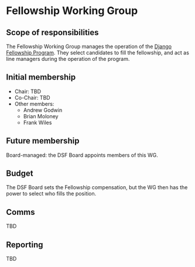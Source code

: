 # Fellowship Working Group

## Scope of responsibilities

The Fellowship Working Group manages the operation of the [Django Fellowship Program](https://www.djangoproject.com/fundraising/#fellowship-program). They select candidates to fill the fellowship, and act as line managers during the operation of the program.

## Initial membership

- Chair: TBD
- Co-Chair: TBD
- Other members:
  - Andrew Godwin
  - Brian Moloney
  - Frank Wiles

## Future membership

Board-managed: the DSF Board appoints members of this WG.

## Budget

The DSF Board sets the Fellowship compensation, but the WG then has the power to select who fills the position.

## Comms

TBD

## Reporting

TBD
